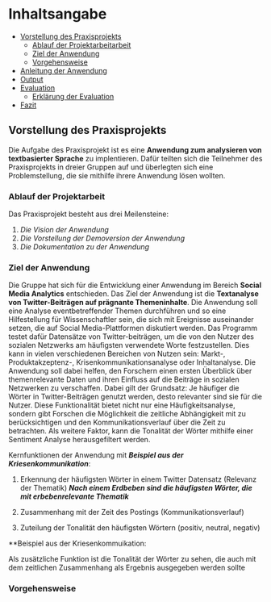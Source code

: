 # Inhaltsangabe 
- [Vorstellung des Praxisprojekts](#vorstellung-des-Praxisprojekts)
   - [Ablauf der Projektarbeitarbeit](#ablauf-der-projektarbeit)
   - [Ziel der Anwendung](#ziel-der-anwendung)
   - [Vorgehensweise](#vorgehensweise)
- [Anleitung der Anwendung](#anleitung-der-anwendung)
- [Output](#output)
- [Evaluation](#evaluation)
   - [Erklärung der Evaluation](#erklärung-der-evaluation)   
- [Fazit](#fazit-der-funktionalität-der-anwendung)

## Vorstellung des Praxisprojekts
Die Aufgabe des Praxisprojekt ist es eine **Anwendung zum analysieren von textbasierter Sprache** zu implentieren. Dafür teilten sich die Teilnehmer des Praxisprojekts in dreier Gruppen auf und überlegten sich eine Problemstellung, die sie mithilfe ihrere Anwendung lösen wollten.

### Ablauf der Projektarbeit
Das Praxisprojekt besteht aus drei Meilensteine:
1. _Die Vision der Anwendung_
2. _Die Vorstellung der Demoversion der Anwendung_
3. _Die Dokumentation zu der Anwendung_

### Ziel der Anwendung
Die Gruppe hat sich für die Entwicklung einer Anwendung im Bereich **Social Media Analytics** entschieden. Das Ziel der Anwendung ist die **Textanalyse von Twitter-Beiträgen auf prägnante Themeninhalte**. Die Anwendung soll eine Analyse eventbetreffender Themen durchführen und so eine Hilfestellung für Wissenschaftler sein, die sich mit Ereignisse auseinander setzen, die auf Social Media-Plattformen diskutiert werden.
Das Programm testet dafür Datensätze von Twitter-beiträgen, um die von den Nutzer des sozialen Netzwerks am häufigsten verwendete Worte festzustellen. Dies kann in vielen verschiedenen Bereichen von Nutzen sein: Markt-, Produktakzeptenz-, Krisenkommunikationsanalyse oder Inhaltanalyse. Die Anwendung soll dabei helfen, den Forschern einen ersten Überblick über themenrelevante Daten und ihren Einfluss auf die Beiträge in sozialen Netzwerken zu verschaffen. Dabei gilt der Grundsatz: Je häufiger die Wörter in Twitter-Beiträgen genutzt werden, desto relevanter sind sie für die Nutzer. Diese Funktionalität bietet nicht nur eine Häufigkeitsanalyse, sondern gibt Forschen die Möglichkeit die zeitliche Abhängigkeit mit zu berücksichtigen und den Kommunikationsverlauf über die Zeit zu betrachten. Als weitere Faktor, kann die Tonalität der Wörter mithilfe einer Sentiment Analyse herausgefiltert werden. 

Kernfunktionen der Anwendung mit **_Beispiel aus der Kriesenkommunikation_**:
1.	Erkennung der häufigsten Wörter in einem Twitter Datensatz (Relevanz der Thematik)
   **_Nach einem Erdbeben sind die häufigsten Wörter, die mit erbebenrelevante Thematik_**
2.	Zusammenhang mit der Zeit des Postings (Kommunikationsverlauf)
   
3.	Zuteilung der Tonalität den häufigsten Wörtern (positiv, neutral, negativ)

**Beispiel aus der Kriesenkommuikation: 


Als zusätzliche Funktion ist die Tonalität der Wörter zu sehen, die auch mit dem zeitlichen Zusammenhang als Ergebnis ausgegeben werden sollte

### Vorgehensweise
